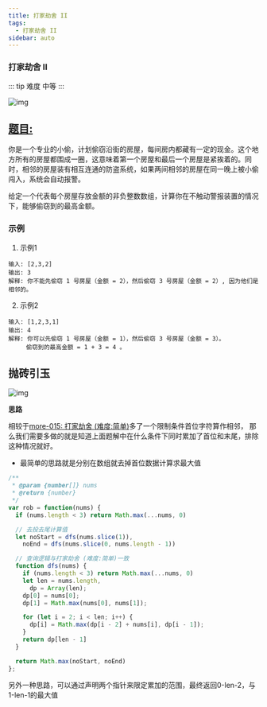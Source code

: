 ```yaml
---
title: 打家劫舍 II
tags:
  - 打家劫舍 II
sidebar: auto
---
```


### 打家劫舍 II

::: tip 难度
中等
:::

![img](http://qiniu.gaowenju.com/leecode/banner/more-016.jpg)

## [题目:](https://leetcode-cn.com/problems/house-robber-ii/)

你是一个专业的小偷，计划偷窃沿街的房屋，每间房内都藏有一定的现金。这个地方所有的房屋都围成一圈，这意味着第一个房屋和最后一个房屋是紧挨着的。同时，相邻的房屋装有相互连通的防盗系统，如果两间相邻的房屋在同一晚上被小偷闯入，系统会自动报警。

给定一个代表每个房屋存放金额的非负整数数组，计算你在不触动警报装置的情况下，能够偷窃到的最高金额。

### 示例

1. 示例1
```
输入: [2,3,2]
输出: 3
解释: 你不能先偷窃 1 号房屋（金额 = 2），然后偷窃 3 号房屋（金额 = 2）, 因为他们是相邻的。
```

2. 示例2
```
输入: [1,2,3,1]
输出: 4
解释: 你可以先偷窃 1 号房屋（金额 = 1），然后偷窃 3 号房屋（金额 = 3）。
     偷窃到的最高金额 = 1 + 3 = 4 。
```

## 抛砖引玉

![img](http://qiniu.gaowenju.com/leecode/more-016.png)

**思路**

相较于[more-015: 打家劫舍 (难度:简单)](./more-015.md)多了一个限制条件首位字符算作相邻，
那么我们需要多做的就是知道上面题解中在什么条件下同时累加了首位和末尾，排除这种情况就好。

- 最简单的思路就是分别在数组就去掉首位数据计算求最大值

```javascript
/**
 * @param {number[]} nums
 * @return {number}
 */
var rob = function(nums) {
  if (nums.length < 3) return Math.max(...nums, 0)

  // 去投去尾计算值
  let noStart = dfs(nums.slice(1)),
    noEnd = dfs(nums.slice(0, nums.length - 1))

  // 查询逻辑与打家劫舍 (难度:简单)一致
  function dfs(nums) {
    if (nums.length < 3) return Math.max(...nums, 0)
    let len = nums.length,
      dp = Array(len);
    dp[0] = nums[0];
    dp[1] = Math.max(nums[0], nums[1]);

    for (let i = 2; i < len; i++) {
      dp[i] = Math.max(dp[i - 2] + nums[i], dp[i - 1]);
    }
    return dp[len - 1]
  }

  return Math.max(noStart, noEnd)
};
```

另外一种思路，可以通过声明两个指针来限定累加的范围，最终返回0-len-2，与1-len-1的最大值


